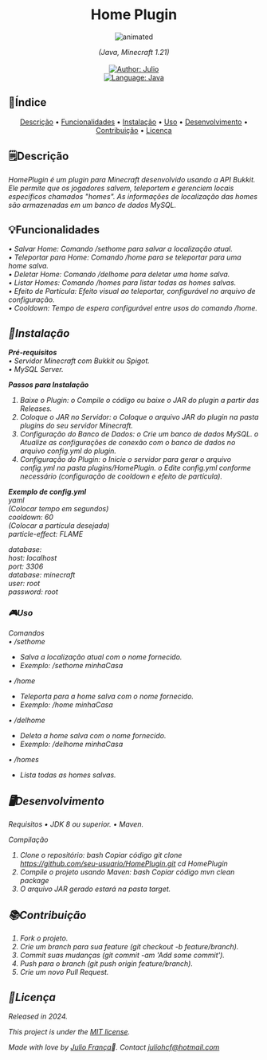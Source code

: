 <p align="center">
    <em>
    </em>
</p>

<h1 align="center">
	    Home Plugin
</h1>
<p align="center">
  <img src="https://github.com/user-attachments/assets/eb67f5bb-0081-4e0d-b720-7b5937b1957d" alt="animated" />
</p>


<div>
    <p align="center">
        <em>
            (Java, Minecraft 1.21)<br>
            <br>
        </em>
    <a href="https://www.linkedin.com/in/juliohf/" target="_blank">
        <img src="https://img.shields.io/static/v1?label=Author&message=Julio&color=00ba6d&style=for-the-badge&logo=LinkedIn" alt="Author: Julio">
    </a>
  <br>    
    <a href="#">
		<img  src="https://img.shields.io/static/v1?label=Language&message=Java&color=red&style=for-the-badge&logo=Java"  alt="Language: Java">
	</a>
    </p>
</div>

## 📖Índice

<p align="center">
 <a href="#descrição">Descrição</a> •
 <a href="#funcionalidades">Funcionalidades</a> •
 <a href="#instalação">Instalação</a> • 
 <a href="#uso">Uso</a> • 
 <a href="#desenvolvimento">Desenvolvimento</a> • 
<a href="#contribuição">Contribuição</a> • 
 <a href="#licença">Licença</a>
</p>

## 🗒️Descrição

<div>
    <p align="left">
    <em>
 HomePlugin é um plugin para Minecraft desenvolvido usando a API Bukkit. Ele permite que os jogadores salvem, 
teleportem e gerenciem locais específicos chamados "homes". 
As informações de localização das homes são armazenadas em um banco de dados MySQL.
    </em>
    </p>
</div>

## 💡Funcionalidades

 <p align="left">
    <em>
•	Salvar Home: Comando /sethome <nome> para salvar a localização atual. <br>
•	Teleportar para Home: Comando /home <nome> para se teleportar para uma home salva.<br>
•	Deletar Home: Comando /delhome <nome> para deletar uma home salva.<br>
•	Listar Homes: Comando /homes para listar todas as homes salvas.<br>
•	Efeito de Partícula: Efeito visual ao teleportar, configurável no arquivo de configuração.<br>
•	Cooldown: Tempo de espera configurável entre usos do comando /home.<br>
 </p>

## 📔Instalação

**Pré-requisitos** <br>
•	Servidor Minecraft com Bukkit ou Spigot. <br>
•	MySQL Server.

**Passos para Instalação**
1.	Baixe o Plugin:
o	Compile o código ou baixe o JAR do plugin a partir das Releases.
2.	Coloque o JAR no Servidor:
o	Coloque o arquivo JAR do plugin na pasta plugins do seu servidor Minecraft.
3.	Configuração do Banco de Dados:
o	Crie um banco de dados MySQL.
o	Atualize as configurações de conexão com o banco de dados no arquivo config.yml do plugin.
4.	Configuração do Plugin:
o	Inicie o servidor para gerar o arquivo config.yml na pasta plugins/HomePlugin.
o	Edite config.yml conforme necessário (configuração de cooldown e efeito de partícula).

**Exemplo de config.yml** <br>
yaml<br>
(Colocar tempo em segundos)<br>
cooldown: 60 <br>
(Colocar a partícula desejada)<br>
particle-effect: FLAME <br>

database:<br>
  host: localhost<br>
  port: 3306<br>
  database: minecraft<br>
  user: root<br>
  password: root<br>


### 🎮Uso

Comandos <br>
•	/sethome <nome> <br>
-	Salva a localização atual com o nome fornecido.<br>
-	Exemplo: /sethome minhaCasa<br>

•	/home <nome> <br>
-	Teleporta para a home salva com o nome fornecido.<br>
-	Exemplo: /home minhaCasa <br>

•	/delhome <nome> <br>
-	Deleta a home salva com o nome fornecido. <br>
-	Exemplo: /delhome minhaCasa <br>

•	/homes <br>
-	Lista todas as homes salvas. <br>

## 🖥️Desenvolvimento

Requisitos
•	JDK 8 ou superior.
•	Maven. <br>

Compilação
1.	Clone o repositório:
bash
Copiar código
git clone https://github.com/seu-usuario/HomePlugin.git
cd HomePlugin
2.	Compile o projeto usando Maven:
bash
Copiar código
mvn clean package
3.	O arquivo JAR gerado estará na pasta target.

## 📚Contribuição

1.	Fork o projeto.
2.	Crie um branch para sua feature (git checkout -b feature/branch).
3.	Commit suas mudanças (git commit -am 'Add some commit').
4.	Push para o branch (git push origin feature/branch).
5.	Crie um novo Pull Request.


## 📃Licença

<p align="center">

Released in 2024.

This project is under the [MIT license](https://github.com/Juliohf/home-plugin/blob/main/LICENSE).

Made with love by [Julio França](https://www.linkedin.com/in/juliohf/)💌.
Contact juliohcf@hotmail.com

